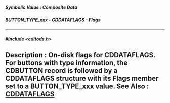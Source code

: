 ##### Symbolic Value : Composite Data
##### BUTTON_TYPE_xxx - CDDATAFLAGS - Flags
---
##### #include <editods.h>
**Description :**
On-disk flags for CDDATAFLAGS. For buttons with type information, the CDBUTTON 
record is followed by a CDDATAFLAGS structure with its Flags member set to a 
BUTTON_TYPE_xxx value.
**See Also :**
[CDDATAFLAGS](D:/md_files/CDDATAFLAGS.md)
---
